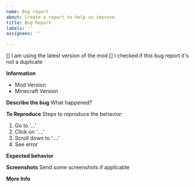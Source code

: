 ```yaml
---
name: Bug report
about: Create a report to help us improve
title: Bug Report
labels: ''
assignees: ''

---
```


[] I am using the latest version of the mod
[] I checked if this bug report it's not a duplicate

**Information**
 - Mod Version
 - Minecraft Version

**Describe the bug**
What happened?

**To Reproduce**
Steps to reproduce the behavior:
1. Go to '...'
2. Click on '....'
3. Scroll down to '....'
4. See error

**Expected behavior**

**Screenshots**
Send some screenshots if applicable

**More Info**
